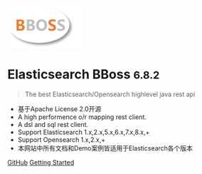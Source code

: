![logo](images/logo.png)

# Elasticsearch BBoss <small>6.8.2</small>

> The best Elasticsearch/Opensearch highlevel java rest api

- 基于Apache License 2.0开源
- A high performence o/r mapping rest client.
- A dsl and sql rest client.
- Support Elasticsearch 1.x,2.x,5.x,6.x,7.x,8.x,+
- Support Opensearch 1.x,2.x,+
- 本网站中所有文档和Demo案例皆适用于Elasticsearch各个版本

[GitHub](https://github.com/bbossgroups/bboss-elasticsearch)
[Getting Started](#搜索引擎的-orm-库-elasticsearch-bboss)

